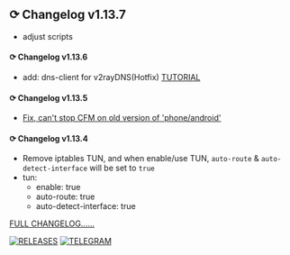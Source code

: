 ## ⟳ Changelog v1.13.7
- adjust scripts

#### ⟳ Changelog v1.13.6
- add: dns-client for v2rayDNS(Hotfix) [TUTORIAL](https://t.me/taamarin/29983)

#### ⟳ Changelog v1.13.5
- [Fix, can't stop CFM on old version of 'phone/android'](https://t.me/taamarin/28926)

#### ⟳ Changelog v1.13.4
- Remove iptables TUN, and when enable/use TUN, `auto-route` & `auto-detect-interface` will be set to `true`
- tun:
  - enable: true
  - auto-route: true
  - auto-detect-interface: true

[FULL CHANGELOG......](https://github.com/taamarin/ClashforMagisk/releases)

[![RELEASES](https://img.shields.io/github/downloads/taamarin/ClashforMagisk/total.svg)](https://github.com/taamarin/ClashforMagisk/releases)
[![TELEGRAM](https://img.shields.io/badge/Telegram%20-Join%20Channel%20-blue)](https://t.me/nothing_taamarin)
